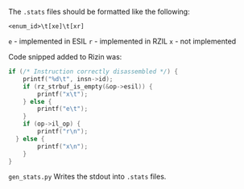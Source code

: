 The `.stats` files should be formatted like the following:

```
<enum_id>\t[xe]\t[xr]
```

`e` - implemented in ESIL
`r` - implemented in RZIL
`x` - not implemented


Code snipped added to Rizin was:

```c
if (/* Instruction correctly disassembled */) {
	printf("%d\t", insn->id);
	if (rz_strbuf_is_empty(&op->esil)) {
		printf("x\t");
	} else {
		printf("e\t");
	}
	if (op->il_op) {
		printf("r\n");
  } else {
		printf("x\n");
	}
}
```

`gen_stats.py` Writes the stdout into `.stats` files.
